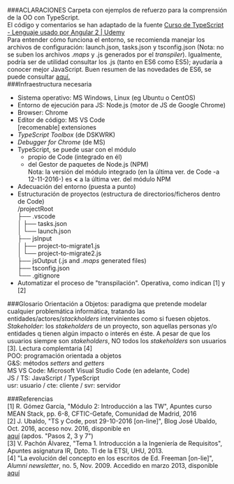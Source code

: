 ###ACLARACIONES
Carpeta con ejemplos de refuerzo para la comprensión de la OO con TypeScript.  
El código y comentarios se han adaptado de la fuente [Curso de TypeScript - Lenguaje usado por Angular 2 | Udemy](https://www.udemy.com/curso-de-typescript-el-lenguaje-utilizado-por-angular-2/)  
Para entender cómo funciona el entorno, se recomienda manejar los archivos de configuración: launch.json, tasks.json y tsconfig.json (Nota: no se suben los archivos .*maps* y .js generados por el *transpiler*). Igualmente, podría ser de utilidad consultar los .js (tanto en ES6 como ES5); ayudaría a conocer mejor JavaScript. Buen resumen de las novedades de ES6, se puede consultar [aquí.](http://es6-features.org/#Constants)  
###Infraestructura necesaria  
- Sistema operativo: MS Windows, Linux (eg Ubuntu o CentOS)
- Entorno de ejecución para JS: Node.js (motor de JS de Google Chrome)
- Browser: Chrome
- Editor de código: MS VS Code  
  [recomenable] extensiones  
 - *TypeScript Toolbox* (de DSKWRK)  
 - *Debugger for Chrome* (de MS)  
- TypeScript, se puede usar con el módulo  
  - propio de Code (integrado en él)  
  - del Gestor de paquetes de Node.js (NPM)  
  Nota: la versión del módulo integrado (en la última ver. de Code -a 12-11-2016-) es **<** a la última ver. del módulo NPM  
- Adecuación del entorno (puesta a punto)  
 - Estructuración de proyectos (estructura de directorios/ficheros dentro de Code)  
   /projectRoot  
   ├── .vscode  
   │      ├── tasks.json  
   │      └── launch.json  
   ├── jsInput  
   │      ├── project-to-migrate1.js  
   │      └── project-to-migrate2.js  
   ├── jsOutput (.js and *.maps* generated files)  
   ├── tsconfig.json  
   └── .gitignore  
 - Automatizar el proceso de "transpilación". Operativa, como indican [1] y [2]  

###Glosario
Orientación a Objetos: paradigma que pretende modelar cualquier problemática informática, tratando las entidades/actores/*stackholders* intervinientes como si fuesen objetos.  
*Stakeholder*: los *stakeholders* de un proyecto, son aquellas personas y/o entidades q tienen algún impacto o interés en éste. A pesar de que los usuarios siempre son *stakeholders*, NO todos los *stakeholders* son usuarios [3]. Lectura complemtaria [4]  
POO: programación orientada a objetos  
G&S: métodos *setters* and *getters*  
MS VS Code: Microsoft Visual Studio Code (en adelante, Code)  
JS / TS: JavaScript / TypeScript  
usr: usuario / cte: cliente / svr: servidor  

###Referencias  
[1] R. Gómez García, "Módulo 2: Introducción a las TW", Apuntes curso MEAN Stack, pp. 6-8, CFTIC-Getafe, Comunidad de Madrid, 2016  
[2] J. Ubaldo, "TS y Code, post 29-10-2016 [on-line]", Blog José Ubaldo, Oct. 2016, acceso nov. 2016, disponible en  
[aquí](https://joseucarvajal.wordpress.com/tag/typescript/) (apdos. "Pasos 2, 3 y 7")  
[3] V. Pachón Álvarez, "Tema 1. Introducción a la Ingeniería de Requisitos", Apuntes asignatura IR, Dpto. TI de la ETSI, UHU, 2013.  
[4] "La evolución del concepto en los escritos de Ed. Freeman [on-lie]", *Alumni newsletter*, no. 5, Nov. 2009. Accedido en marzo 2013, disponible [aquí](http://www.iese.edu/es/files/La%20evaluaci%C3%B3n%20del%20concepto%20de%20stakeholders%20seg%C3%BAn%20Freeman_tcm5-39688.pdf)  


